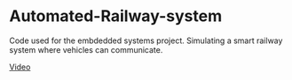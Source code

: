 Automated-Railway-system
========================


Code used for the embdedded systems project. Simulating a smart railway system where vehicles can communicate.

[Video](https://www.youtube.com/watch?v=KOIC3Xfwtls&list=UUz9QvBNT-Ssq3dwCnFPTzkQ)
